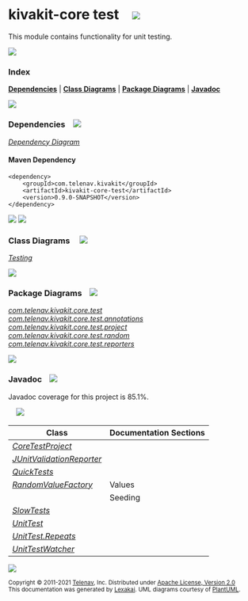 # kivakit-core test &nbsp;&nbsp; <img src="https://www.kivakit.org/images/https://www.kivakit.org/images/gears-32.png" srcset="https://www.kivakit.org/images/https://www.kivakit.org/images/gears-32.png-2x.png 2x"/>

This module contains functionality for unit testing.

<img src="https://www.kivakit.org/images/horizontal-line-512.png" srcset="https://www.kivakit.org/images/horizontal-line-512-2x.png 2x"/>

### Index



[**Dependencies**](#dependencies) | [**Class Diagrams**](#class-diagrams) | [**Package Diagrams**](#package-diagrams) | [**Javadoc**](#javadoc)

<img src="https://www.kivakit.org/images/horizontal-line-512.png" srcset="https://www.kivakit.org/images/horizontal-line-512-2x.png 2x"/>

### Dependencies <a name="dependencies"></a> &nbsp;&nbsp; <img src="https://www.kivakit.org/images/dependencies-32.png" srcset="https://www.kivakit.org/images/dependencies-32-2x.png 2x"/>

[*Dependency Diagram*](https://www.kivakit.org/lexakai/kivakit/kivakit-core/test/documentation/diagrams/dependencies.svg)

#### Maven Dependency

    <dependency>
        <groupId>com.telenav.kivakit</groupId>
        <artifactId>kivakit-core-test</artifactId>
        <version>0.9.0-SNAPSHOT</version>
    </dependency>


<img src="https://www.kivakit.org/images/horizontal-line-128.png" srcset="https://www.kivakit.org/images/horizontal-line-128-2x.png 2x"/>

[//]: # (start-user-text)



[//]: # (end-user-text)

<img src="https://www.kivakit.org/images/horizontal-line-128.png" srcset="https://www.kivakit.org/images/horizontal-line-128-2x.png 2x"/>

### Class Diagrams <a name="class-diagrams"></a> &nbsp; &nbsp; <img src="https://www.kivakit.org/images/diagram-40.png" srcset="https://www.kivakit.org/images/diagram-40-2x.png 2x"/>

[*Testing*](https://www.kivakit.org/lexakai/kivakit/kivakit-core/test/documentation/diagrams/diagram-test.svg)

<img src="https://www.kivakit.org/images/horizontal-line-128.png" srcset="https://www.kivakit.org/images/horizontal-line-128-2x.png 2x"/>

### Package Diagrams <a name="package-diagrams"></a> &nbsp;&nbsp; <img src="https://www.kivakit.org/images/box-32.png" srcset="https://www.kivakit.org/images/box-32-2x.png 2x"/>

[*com.telenav.kivakit.core.test*](https://www.kivakit.org/lexakai/kivakit/kivakit-core/test/documentation/diagrams/com.telenav.kivakit.core.test.svg)  
[*com.telenav.kivakit.core.test.annotations*](https://www.kivakit.org/lexakai/kivakit/kivakit-core/test/documentation/diagrams/com.telenav.kivakit.core.test.annotations.svg)  
[*com.telenav.kivakit.core.test.project*](https://www.kivakit.org/lexakai/kivakit/kivakit-core/test/documentation/diagrams/com.telenav.kivakit.core.test.project.svg)  
[*com.telenav.kivakit.core.test.random*](https://www.kivakit.org/lexakai/kivakit/kivakit-core/test/documentation/diagrams/com.telenav.kivakit.core.test.random.svg)  
[*com.telenav.kivakit.core.test.reporters*](https://www.kivakit.org/lexakai/kivakit/kivakit-core/test/documentation/diagrams/com.telenav.kivakit.core.test.reporters.svg)

<img src="https://www.kivakit.org/images/horizontal-line-128.png" srcset="https://www.kivakit.org/images/horizontal-line-128-2x.png 2x"/>

### Javadoc <a name="javadoc"></a> &nbsp;&nbsp; <img src="https://www.kivakit.org/images/books-32.png" srcset="https://www.kivakit.org/images/books-32-2x.png 2x"/>

Javadoc coverage for this project is 85.1%.  
  
&nbsp; &nbsp; <img src="https://www.kivakit.org/images/meter-90-96.png" srcset="https://www.kivakit.org/images/meter-90-96-2x.png 2x"/>




| Class | Documentation Sections |
|---|---|
| [*CoreTestProject*](https://www.kivakit.org/javadoc/kivakit/kivakit.core.test/com/telenav/kivakit/core/test/project/CoreTestProject.html) |  |  
| [*JUnitValidationReporter*](https://www.kivakit.org/javadoc/kivakit/kivakit.core.test/com/telenav/kivakit/core/test/reporters/JUnitValidationReporter.html) |  |  
| [*QuickTests*](https://www.kivakit.org/javadoc/kivakit/kivakit.core.test/com/telenav/kivakit/core/test/annotations/QuickTests.html) |  |  
| [*RandomValueFactory*](https://www.kivakit.org/javadoc/kivakit/kivakit.core.test/com/telenav/kivakit/core/test/random/RandomValueFactory.html) | Values |  
| | Seeding |  
| [*SlowTests*](https://www.kivakit.org/javadoc/kivakit/kivakit.core.test/com/telenav/kivakit/core/test/annotations/SlowTests.html) |  |  
| [*UnitTest*](https://www.kivakit.org/javadoc/kivakit/kivakit.core.test/com/telenav/kivakit/core/test/UnitTest.html) |  |  
| [*UnitTest.Repeats*](https://www.kivakit.org/javadoc/kivakit/kivakit.core.test/com/telenav/kivakit/core/test/UnitTest.Repeats.html) |  |  
| [*UnitTestWatcher*](https://www.kivakit.org/javadoc/kivakit/kivakit.core.test/com/telenav/kivakit/core/test/UnitTestWatcher.html) |  |  

[//]: # (start-user-text)



[//]: # (end-user-text)

<img src="https://www.kivakit.org/images/horizontal-line-512.png" srcset="https://www.kivakit.org/images/horizontal-line-512-2x.png 2x"/>

<sub>Copyright &#169; 2011-2021 [Telenav](http://telenav.com), Inc. Distributed under [Apache License, Version 2.0](LICENSE)</sub>  
<sub>This documentation was generated by [Lexakai](https://github.com/Telenav/lexakai). UML diagrams courtesy
of [PlantUML](http://plantuml.com).</sub>

